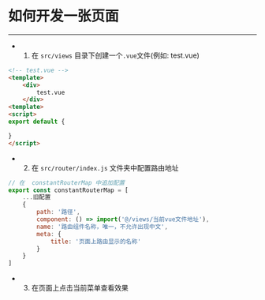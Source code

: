 # 如何开发一张页面
---
- 1. 在 ```src/views``` 目录下创建一个```.vue```文件(例如: test.vue)
```html
<!-- test.vue -->
<template>
	<div>
		test.vue
	</div>
<template>
<script>
export default {

}
</script>
```

- 2. 在 ```src/router/index.js``` 文件夹中配置路由地址
```js
// 在  constantRouterMap 中追加配置
export const constantRouterMap = [
	...旧配置
	{
		path: '路径',
		component: () => import('@/views/当前vue文件地址'),
		name: '路由组件名称，唯一，不允许出现中文',
		meta: {
			title: '页面上路由显示的名称'
		}
	}
]

```

- 3. 在页面上点击当前菜单查看效果